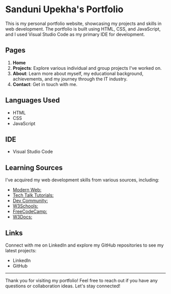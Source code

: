 # Sanduni Upekha's Portfolio

This is my personal portfolio website, showcasing my projects and skills in web development. The portfolio is built using HTML, CSS, and JavaScript, and I used Visual Studio Code as my primary IDE for development.

## Pages

1. **Home**
2. **Projects**: Explore various individual and group projects I've worked on.
3. **About**: Learn more about myself, my educational background, achievements, and my journey through the IT industry.
4. **Contact**: Get in touch with me.

## Languages Used

- HTML
- CSS
- JavaScript

## IDE

- Visual Studio Code

## Learning Sources

I've acquired my web development skills from various sources, including:

- [Modern Web:](https://www.youtube.com/c/modernweb)
- [Tech Talk Tutorials:](https://www.youtube.com/channel/UCdL1iGRSOMrT8MwtBrs312A)
- [Dev Community:](https://dev.to/)
- [W3Schools:](https://www.w3schools.com/)
- [FreeCodeCamp:](https://www.freecodecamp.org/)
- [W3Docs:](https://www.w3docs.com/)

## Links

Connect with me on LinkedIn and explore my GitHub repositories to see my latest projects:

- LinkedIn
- GitHub

---

Thank you for visiting my portfolio! Feel free to reach out if you have any questions or collaboration ideas. Let's stay connected!
